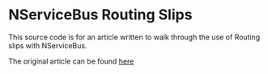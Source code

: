 NServiceBus Routing Slips
=========================
This source code is for an article written to walk through the use of Routing slips with NServiceBus.

The original article can be found [here]()